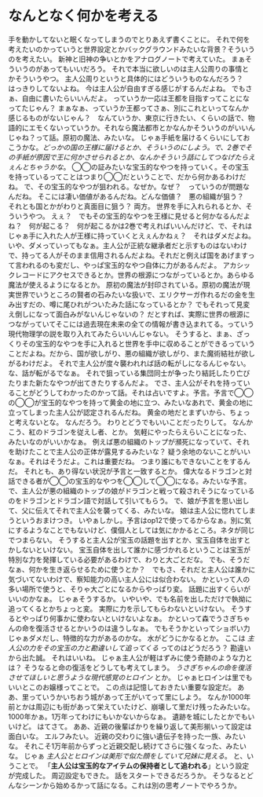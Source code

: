 # なんとなく何かを考える
手を動かしてないと眠くなってしまうのでとりあえず書くことに。
それで何を考えたいのかっていうと世界設定とかバックグラウンドみたいな背景？そういうのを考えたい。
新神と旧神の争いとかをアナログノートで考えていた。
まぁそういうのがあってもいいだろう。
それで本当に欲しいのは主人公周りの事情とかそういうやつ。
主人公周りというと具体的にはどういうものなんだろう？　はっきりしてないよね。
今は主人公が自由すぎる感じがするんだよね。
でもさぁ、自由に書いたらいいんだよ。
っていうか一応は王都を目指すってことになってたじゃん？
まぁなぁ、っていうか王都ってさぁ、別にこれといってなんか感じるものがないじゃん？　なんていうか、東京に行きたい、くらいの話で、物語的にエモくないっていうか。それなら魔法都市とかなんかそういうのがいいんじゃね？って話。原初の魔法、みたいな。
じゃぁ手紙を届けるくらいにしておこうかな。_どっかの国の王様に届けるとか、そういうのにしよう。で、2巻でその手紙が原因で王に何かさせられるとか、なんかそういう話にしてつなげたらえぇんとちゃうかな_。
◯◯の証みたいな宝玉的なやつを持っていく。その宝玉を持っているってことはつまり◯◯だということで、だから何かあるわけだね。
で、その宝玉的なやつが狙われる。なぜか。なぜ？　っていうのが問題なんだね。
そこには凄い価値があるんだね。どんな価値？　悪の組織が狙う？　それとも国とかがわりと真面目に狙う？
両方。
世界を手に入れられるとか、そういうやつ。
えぇ？　でもその宝玉的なやつを王様に見せると何かなるんだよね？　何が起こる？　何が起こるかは2巻で考えればいいんだけど、で、それはじゃぁ手に入れた人が王様に持っていくとえぇんかねぇ？　それはダメだよね。いや、ダメっていってもなぁ。主人公が正統な継承者だと示すものはないわけで、持ってる人がそのまま信用されるんだよね。それだと例えば国をあげますって言われるのも変だし、やっぱ宝玉的なやつ自体に力があるんだよ。
アカシックレコードにアクセスできるとか。世界の根源につながっているとか。あらゆる魔法が使えるようになるとか。
原初の魔法が封印されている。原初の魔法が現実世界でいうところの賢者の石みたいな扱いで、エリクサーガ作れるだの金を生み出すだの、噂に尾ひれがついたみた話になっているとか？
でもそれって見変え倒しになって面白みがないんじゃないの？
だとすれば、実際に世界の根源につながっていてそこには過去現在未来の全ての情報が書き込まれてる。っていう現代物理学の説を取り入れてみたらいいんじゃない。
そうすると、まぁ、ざっくりその宝玉的なやつを手に入れると世界を手中に収めることができるっていうことだよね。だから、国が欲しがり、悪の組織が欲しがり、また魔術結社が欲しがるわけだよ。
それで主人公が度々襲われれば話の転がしになるんじゃない。な、話が転がるでなぁ。
それで狙っている集団同士が争ったり結託したり亡びたりまた新たなやつが出てきたりするんだよ。
でさ、主人公がそれを持っていることがどうしてわかったのかって話。それは占いですよ。予言。予言で◯◯の◯◯が宝玉的なやつを持って黄金の地に立つ、みたいなあれで、黄金の地に立ってしまった主人公が認定されるんだね。
黄金の地だとまずいから、ちょっと考えないとな。
なんだろう。
わりとどうでもいいことだったりして。
なんかこう、紅のドラゴンを従えし者、とか。
気軽にやったらえらいことになった、みたいなのがいいかなぁ。
例えば悪の組織のトップが瀕死になっていて、それを助けたことで主人公の正体が露見するみたいな？
疑う余地のないことがいいなぁ。それはそうだよ。これは重要だね。
つまり誰にもできないことをするんだ。
それとも、あり得ない状況が予言と一致するとか。
偉大なるドラゴンと対話できる者が◯◯の宝玉的なやつを◯◯して◯◯になる。みたいな予言。
で、主人公が悪の組織のトップの娘がドラゴンと戦って殺されそうになっているのをドラゴンとドラゴン語で対話して引いてもらう。
で、娘が予言を思い出して、父に伝えてそれで主人公を襲ってくる、みたいな。
娘は主人公に惚れてしまうというおまけつき。
いやぁしかし。予言はop12で使ってるからなぁ。別に気にするようなことでもないけど、僕個人としては気にかかるところ。ネタが同じでつまらない。
そうすると主人公が宝玉の話題を出すとか、宝玉自体を出すとかしないといけない。
宝玉自体を出して誰かに感づかれるということは宝玉が特別な力を発揮している必要があるわけで、わりと大ごとだな。
でも、そうだなぁ、何かを生き返らせるために使うとか？　でもさ、それだと主人公は誰かに気づいてないわけで、察知能力の高い主人公には似合わない。
かといって人の多い場所で使うと、そりゃ大ごとになるからやっぱり変。
話題に出すくらいがいいのかなぁ。
じゃぁそうするか。
いやいや、でも名前を出しただけで執拗に追ってくるとかちょっと変。
実際に力を示してもらわないといけない。
そうするとやっぱり何事かに使わないといけないよなぁ。
かといって森でうさぎちゃんの命を復活させるとかいうのは違うしなぁ。
でもそうかといってショボい力じゃぁダメだし、特徴的な力があるのかな。
水がどうにかなるとか。
ここは _主人公の力をその宝玉の力と勘違いして追ってくる_ ってのはどうだろう？
勘違いから出た誠。
それはいいね。
じゃぁ主人公が軽はずみに使う奇跡のような力とは？
そうなると命の復活をどうしても考えてしまう。
_うさぎちゃんの命を復活させてほしいと思うような現代感覚のヒロイン_ とか。
じゃぁヒロインは里でもいいとこのお嬢様ってことで。
この点は記憶しておきたい重要な設定だ。
ああ、里っていうかいちおう城があって王がいてって里にしよう。
なんか1000年前とかは周辺にも街があって栄えていたけど、崩壊して里だけ残ったみたいな。
1000年かぁ。1万年ってわけにもいかないからなぁ。
遺跡を城にしたとかでもいいけど。
はてさて。
ああ、近親の後輩ばかりを繰り返して美形揃いって設定は面白いな。
エルフみたい。
近親の交わりに強い遺伝子を持った一族、みたいな。
それこそ1万年前からずっと近親交配し続けてさらに強くなった、みたいな。
じゃぁ _主人公とヒロインは美形で似た顔をしていて兄妹に見える_。
と、いうことで。
「__主人公は宝玉的なアイテムの保持者として追われる__」という設定が完成した。
周辺設定もできた。
話をスタートできるだろうか。
そうなるとどんなシーンから始めるかって話になる。これは別の思考ノートでやろうか。
